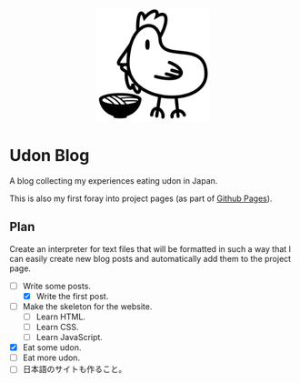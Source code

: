 <p align="center">
  <a href="http://shlappas.com/udon-blog/">
    <img src="images/icon/icon.png" width="200" height="200">
  </a>
</p>

# Udon Blog

A blog collecting my experiences eating udon in Japan.

This is also my first foray into project pages (as part of [Github Pages](https://pages.github.com/)).

## Plan

Create an interpreter for text files that will be formatted in such a way that I can easily create new blog posts and automatically add them to the project page.

- [ ] Write some posts.
  - [x] Write the first post.
- [ ] Make the skeleton for the website.
  - [ ] Learn HTML.
  - [ ] Learn CSS.
  - [ ] Learn JavaScript.
- [x] Eat some udon.
- [ ] Eat more udon.
- [ ] 日本語のサイトも作ること。
